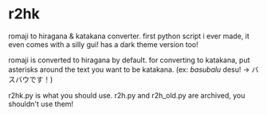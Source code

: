 # r2hk
romaji to hiragana & katakana converter. first python script i ever made, it even comes with a silly gui! has a dark theme version too!

romaji is converted to hiragana by default. for converting to katakana, put asterisks around the text you want to be katakana. (ex: *basubalu* desu! -> バスバウです！)

r2hk.py is what you should use. r2h.py and r2h_old.py are archived, you shouldn't use them!
